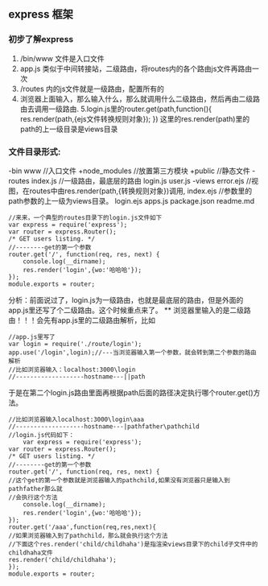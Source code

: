 ## express 框架
### 初步了解express 
  1. /bin/www 文件是入口文件
  2. app.js 类似于中间转接站，二级路由，将routes内的各个路由js文件再路由一次
  3. /routes 内的js文件就是一级路由，配置所有的
  4. 浏览器上面输入，那么输入什么，那么就调用什么二级路由，然后再由二级路由去调用一级路由.
  5.login.js里的router.get(path,function(){
 							res.render(path,{ejs文件转换规则对象});
							})
						这里的res.render(path)里的path的上一级目录是views目录

### 文件目录形式:
-bin
	www		  //入口文件
+node_modules //放置第三方模块
+public 	  //静态文件
-routes
	index.js  //一级路由，最底层的路由
	login.js
	user.js
-views
	error.ejs //视图，在routes中由res.render(path,{转换规则对象})调用,
	index.ejs //参数里的path参数的上一级为views目录。
	login.ejs
apps.js
package.json
readme.md

	//来来，一个典型的routes目录下的login.js文件如下
	var express = require('express');
	var router = express.Router();
	/* GET users listing. */
	//--------get的第一个参数
	router.get('/', function(req, res, next) {
		console.log(__dirname);
		res.render('login',{wo:'哈哈哈'});
	});
	module.exports = router;

  分析：前面说过了，login.js为一级路由，也就是最底层的路由，但是外面的app.js里还写了个二级路由。这个时候重点来了。
  		** 浏览器里输入的是二级路由！！！会先有app.js里的二级路由解析，比如

	//app.js里写了
	var login = require('./route/login');
	app.use('/login',login);//---当浏览器输入第一个参数，就会转到第二个参数的路由解析
	//比如浏览器输入：localhost:3000\login
	//-------------------hostname---||path


于是在第二个login.js路由里面再根据path后面的路径决定执行哪个router.get()方法。

	//比如浏览器输入localhost:3000\login\aaa
	//-------------------hostname---|pathfather\pathchild
	//login.js代码如下：
		var express = require('express');
	var router = express.Router();
	/* GET users listing. */
	//--------get的第一个参数
	router.get('/', function(req, res, next) { 
	//这个get的第一个参数就是浏览器输入的pathchild,如果没有浏览器只是输入到pathfather那么就
	//会执行这个方法
		console.log(__dirname);
		res.render('login',{wo:'哈哈哈'});
	});
	router.get('/aaa',function(req,res,next){
	//如果浏览器输入到了pathchild，那么就会执行这个方法
	//下面这个res.render('child/childhaha')是指渲染views目录下的child子文件中的childhaha文件
	res.render('child/childhaha');
	});
	module.exports = router;